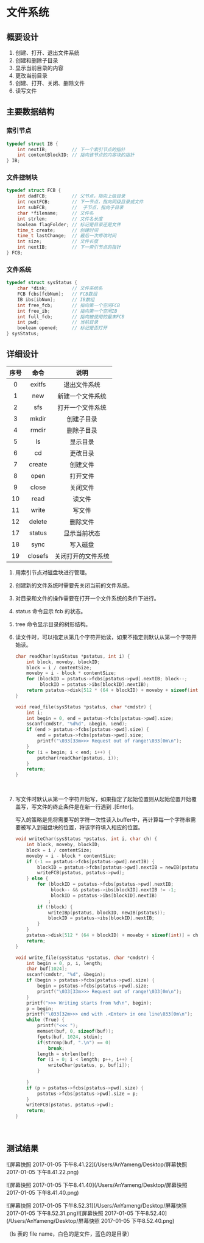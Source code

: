 # 文件系统

## 概要设计

1. 创建、打开、退出文件系统
2. 创建和删除子目录
3. 显示当前目录的内容
4. 更改当前目录
5. 创建、打开、关闭、删除文件
6. 读写文件

## 主要数据结构

### 索引节点

```c
typedef struct IB {
    int nextIB; 		// 下一个索引节点的指针
    int contentBlockID; // 指向该节点的内容块的指针
} IB;
```



### 文件控制块

```c
typedef struct FCB {
    int dadFCB;			// 父节点，指向上级目录
    int nextFCB; 		// 下一节点，指向同级目录或文件
    int subFCB;			//	子节点，指向子目录
    char *filename;		// 文件名
    int strlen;			// 文件名长度
    boolean flagFolder;	// 标记是目录还是文件
    time_t create;		// 创建时间
    time_t lastChange;	// 最后一次修改时间
    int size;			// 文件长度
    int nextIB;			// 下一索引节点的指针
} FCB;
```



### 文件系统

```c
typedef struct sysStatus {
    char *disk;			// 文件系统名
    FCB fcbs[fcbNum];	// FCB数组
    IB ibs[ibNum];		// IB数组
    int free_fcb;		// 指向第一个空闲FCB
    int free_ib;		// 指向第一个空闲IB
    int full_fcb;		// 指向被使用的最末FCB
    int pwd;			// 当前目录
    boolean opened;		// 标记是否打开
} sysStatus;
```



## 详细设计

|  序号  |   命令    |    说明     |
| :--: | :-----: | :-------: |
|  0   | exitfs  |  退出文件系统   |
|  1   |   new   | 新建一个文件系统  |
|  2   |   sfs   | 打开一个文件系统  |
|  3   |  mkdir  |   创建子目录   |
|  4   |  rmdir  |   删除子目录   |
|  5   |   ls    |   显示目录    |
|  6   |   cd    |   更改目录    |
|  7   | create  |   创建文件    |
|  8   |  open   |   打开文件    |
|  9   |  close  |   关闭文件    |
|  10  |  read   |    读文件    |
|  11  |  write  |    写文件    |
|  12  | delete  |   删除文件    |
|  17  | status  |  显示当前状态   |
|  18  |  sync   |   写入磁盘    |
|  19  | closefs | 关闭打开的文件系统 |



1. 用索引节点对磁盘块进行管理。

2. 创建新的文件系统时需要先关闭当前的文件系统。

3. 对目录和文件的操作需要在打开一个文件系统的条件下进行。

4. status 命令显示 fcb 的状态。

5. tree 命令显示目录的树形结构。

6. 读文件时，可以指定从第几个字符开始读，如果不指定则默认从第一个字符开始读。

   ```c
   char readChar(sysStatus *pstatus, int i) {
       int block, moveby, blockID;
       block = i / contentSize;
       moveby = i - block * contentSize;
       for (blockID = pstatus->fcbs[pstatus->pwd].nextIB; block--;
            blockID = pstatus->ibs[blockID].nextIB);
       return pstatus->disk[512 * (64 + blockID) + moveby + sizeof(int)];
   }

   void read_file(sysStatus *pstatus, char *cmdstr) {
       int i;
       int begin = 0, end = pstatus->fcbs[pstatus->pwd].size;
       sscanf(cmdstr, "%d%d", &begin, &end);
       if (end > pstatus->fcbs[pstatus->pwd].size) {
           end = pstatus->fcbs[pstatus->pwd].size;
           printf("\033[33m>>> Request out of range!\033[0m\n");
       }
       for (i = begin; i < end; i++) {
           putchar(readChar(pstatus, i));
       }
       return;
   }
   ```

   ​

7. 写文件时默认从第一个字符开始写，如果指定了起始位置则从起始位置开始覆盖写，写文件的终止条件是在新一行遇到 .[Enter]。

   写入的策略是先将需要写的字符一次性读入buffer中，再计算每一个字符串需要被写入到磁盘块的位置，将该字符填入相应的位置。

   ```c
   void writeChar(sysStatus *pstatus, int i, char ch) {
       int block, moveby, blockID;
       block = i / contentSize;
       moveby = i - block * contentSize;
       if (-1 == pstatus->fcbs[pstatus->pwd].nextIB) {
           blockID = pstatus->fcbs[pstatus->pwd].nextIB = newIB(pstatus);
           writeFCB(pstatus, pstatus->pwd);
       } else {
           for (blockID = pstatus->fcbs[pstatus->pwd].nextIB;
                block-- && pstatus->ibs[blockID].nextIB != -1;
                blockID = pstatus->ibs[blockID].nextIB)
               ;
           if (!block) {
               writeIBp(pstatus, blockID, newIB(pstatus));
               blockID = pstatus->ibs[blockID].nextIB;
           }
       }
       pstatus->disk[512 * (64 + blockID) + moveby + sizeof(int)] = ch;
       return;
   }

   void write_file(sysStatus *pstatus, char *cmdstr) {
       int begin = 0, p, i, length;
       char buf[1024];
       sscanf(cmdstr, "%d", &begin);
       if (begin > pstatus->fcbs[pstatus->pwd].size) {
           begin = pstatus->fcbs[pstatus->pwd].size;
           printf("\033[33m>>> Request out of range!\033[0m\n");
       }
       printf(">>> Writing starts from %d\n", begin);
       p = begin;
       printf("\033[32m>>> end with .<Enter> in one line\033[0m\n");
       while (True) {
           printf("<<< ");
           memset(buf, 0, sizeof(buf));
           fgets(buf, 1024, stdin);
           if(strcmp(buf, ".\n") == 0)
               break;
           length = strlen(buf);
           for (i = 0; i < length; p++, i++) {
               writeChar(pstatus, p, buf[i]);
           }
           
       }
       if (p > pstatus->fcbs[pstatus->pwd].size) {
           pstatus->fcbs[pstatus->pwd].size = p;
       }
       writeFCB(pstatus, pstatus->pwd);
       return;
   }

   ```

   ​


## 测试结果

![屏幕快照 2017-01-05 下午8.41.22](/Users/AnYameng/Desktop/屏幕快照 2017-01-05 下午8.41.22.png)

![屏幕快照 2017-01-05 下午8.41.40](/Users/AnYameng/Desktop/屏幕快照 2017-01-05 下午8.41.40.png)

![屏幕快照 2017-01-05 下午8.52.31](/Users/AnYameng/Desktop/屏幕快照 2017-01-05 下午8.52.31.png)![屏幕快照 2017-01-05 下午8.52.40](/Users/AnYameng/Desktop/屏幕快照 2017-01-05 下午8.52.40.png)

（ls 表的 file name，白色的是文件，蓝色的是目录）